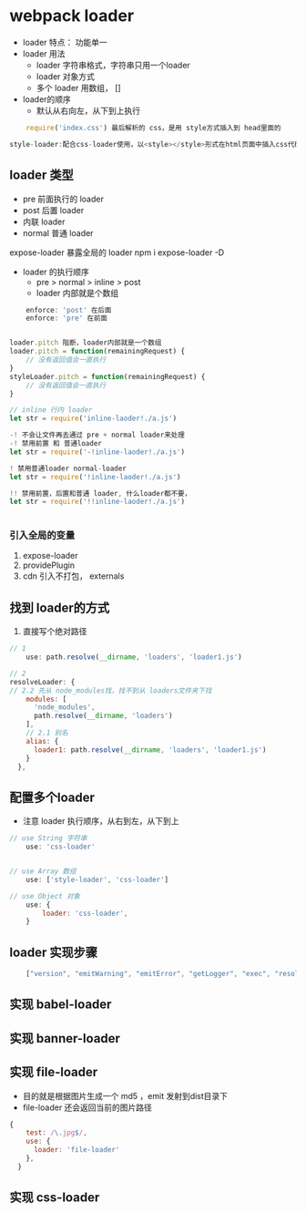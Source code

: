 # webpack loader

* loader 特点： 功能单一
* loader 用法
    * loader 字符串格式，字符串只用一个loader
    * loader 对象方式
    * 多个 loader 用数组， []
* loader的顺序
    * 默认从右向左，从下到上执行
    
    
```jsx
    require('index.css') 最后解析的 css，是用 style方式插入到 head里面的

style-loader:配合css-loader使用，以<style></style>形式在html页面中插入css代码

```



## loader 类型
* pre 前面执行的 loader
* post 后置 loader
* 内联 loader
* normal 普通 loader

expose-loader 暴露全局的 loader
    npm i expose-loader -D
    
* loader 的执行顺序
    * pre > normal > inline > post
    * loader 内部就是个数组
    
```jsx
    enforce: 'post' 在后面
    enforce: 'pre' 在前面


loader.pitch 阻断，loader内部就是一个数组
loader.pitch = function(remainingRequest) {
    // 没有返回值会一直执行
}
styleLoader.pitch = function(remainingRequest) {
    // 没有返回值会一直执行
}

// inline 行内 loader
let str = require('inline-laoder!./a.js')

-! 不会让文件再去通过 pre + normal loader来处理
-! 禁用前置 和 普通loader
let str = require('-!inline-laoder!./a.js')

! 禁用普通loader normal-loader
let str = require('!inline-laoder!./a.js')

!! 禁用前置，后置和普通 loader, 什么loader都不要，
let str = require('!!inline-laoder!./a.js')
   
```


### 引入全局的变量
1. expose-loader
2. providePlugin
3. cdn 引入不打包， externals 


## 找到 loader的方式
1. 直接写个绝对路径

```jsx
// 1
    use: path.resolve(__dirname, 'loaders', 'loader1.js')

// 2 
resolveLoader: {
// 2.2 先从 node_modules找，找不到从 loaders文件夹下找
    modules: [ 
      'node_modules',
      path.resolve(__dirname, 'loaders')
    ],
    // 2.1 别名
    alias: {
      loader1: path.resolve(__dirname, 'loaders', 'loader1.js')
    }
  },
```


## 配置多个loader
* 注意 loader 执行顺序，从右到左，从下到上

```jsx
// use String 字符串
    use: 'css-loader'


// use Array 数组
    use: ['style-loader', 'css-loader']

// use Object 对象
    use: {
        loader: 'css-loader',
    }
```


## loader 实现步骤

```jsx
    ["version", "emitWarning", "emitError", "getLogger", "exec", "resolve", "getResolve", "emitFile", "rootContext", "webpack", "sourceMap", "mode", "_module", "_compilation", "_compiler", "fs", "target", "loadModule", "context", "loaderIndex", "loaders", "resourcePath", "resourceQuery", "async", "callback", "cacheable", "addDependency", "dependency", "addContextDependency", "getDependencies", "getContextDependencies", "clearDependencies", "resource", "request", "remainingRequest", "currentRequest", "previousRequest", "query", "data"]
```



## 实现 babel-loader



## 实现 banner-loader



## 实现 file-loader
* 目的就是根据图片生成一个 md5 ，emit 发射到dist目录下
* file-loader 还会返回当前的图片路径

```jsx
{
    test: /\.jpg$/,
    use: {
      loader: 'file-loader'
    },
  }
```


## 实现 css-loader

























